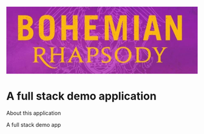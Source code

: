 ![](https://raw.githubusercontent.com/CliffCrerar/bohemian-rhapsody/master/5B546FEE-069F-4D16-8CF0-42412B1E0442.jpeg)

# A full stack demo application

About this application

A full stack demo app

